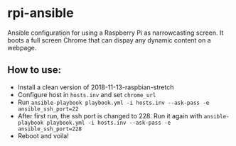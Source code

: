 # rpi-ansible
Ansible configuration for using a Raspberry Pi as narrowcasting screen. It boots a full screen Chrome that can dispay any dynamic content on a webpage.
## How to use:
* Install a clean version of 2018-11-13-raspbian-stretch
* Configure host in ```hosts.inv``` and set ```chrome_url```
* Run ```ansible-playbook playbook.yml -i hosts.inv --ask-pass -e ansible_ssh_port=22```
* After first run, the ssh port is changed to 228. Run it again with ```ansible-playbook playbook.yml -i hosts.inv --ask-pass -e ansible_ssh_port=228```
* Reboot and voila!